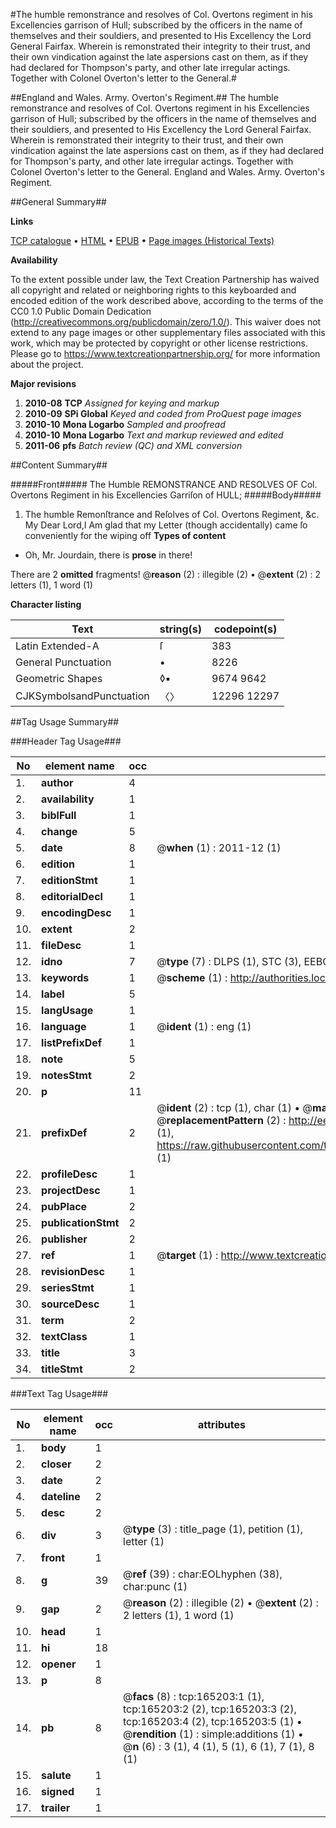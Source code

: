 #The humble remonstrance and resolves of Col. Overtons regiment in his Excellencies garrison of Hull; subscribed by the officers in the name of themselves and their souldiers, and presented to His Excellency the Lord General Fairfax. Wherein is remonstrated their integrity to their trust, and their own vindication against the late aspersions cast on them, as if they had declared for Thompson's party, and other late irregular actings. Together with Colonel Overton's letter to the General.#

##England and Wales. Army. Overton's Regiment.##
The humble remonstrance and resolves of Col. Overtons regiment in his Excellencies garrison of Hull; subscribed by the officers in the name of themselves and their souldiers, and presented to His Excellency the Lord General Fairfax. Wherein is remonstrated their integrity to their trust, and their own vindication against the late aspersions cast on them, as if they had declared for Thompson's party, and other late irregular actings. Together with Colonel Overton's letter to the General.
England and Wales. Army. Overton's Regiment.

##General Summary##

**Links**

[TCP catalogue](http://www.ota.ox.ac.uk/tcp/)  • 
[HTML](http://tei.it.ox.ac.uk/tcp/Texts-HTML/free/A86/A86855.html)  • 
[EPUB](http://tei.it.ox.ac.uk/tcp/Texts-EPUB/free/A86/A86855.epub) • 
[Page images (Historical Texts)](https://historicaltexts.jisc.ac.uk/eebo-99862749e)

**Availability**

To the extent possible under law, the Text Creation Partnership has waived all copyright and related or neighboring rights to this keyboarded and encoded edition of the work described above, according to the terms of the CC0 1.0 Public Domain Dedication (http://creativecommons.org/publicdomain/zero/1.0/). This waiver does not extend to any page images or other supplementary files associated with this work, which may be protected by copyright or other license restrictions. Please go to https://www.textcreationpartnership.org/ for more information about the project.

**Major revisions**

1. __2010-08__ __TCP__ *Assigned for keying and markup*
1. __2010-09__ __SPi Global__ *Keyed and coded from ProQuest page images*
1. __2010-10__ __Mona Logarbo__ *Sampled and proofread*
1. __2010-10__ __Mona Logarbo__ *Text and markup reviewed and edited*
1. __2011-06__ __pfs__ *Batch review (QC) and XML conversion*

##Content Summary##

#####Front#####
The Humble REMONSTRANCE AND RESOLVES OF Col. Overtons Regiment in his Excellencies Garriſon of HULL;
#####Body#####

1. The humble Remonſtrance and Reſolves of Col. Overtons Regiment, &c.
My Dear Lord,I Am glad that my Letter (though accidentally) came ſo conveniently for the wiping off 
**Types of content**

  * Oh, Mr. Jourdain, there is **prose** in there!

There are 2 **omitted** fragments! 
 @__reason__ (2) : illegible (2)  •  @__extent__ (2) : 2 letters (1), 1 word (1)

**Character listing**


|Text|string(s)|codepoint(s)|
|---|---|---|
|Latin Extended-A|ſ|383|
|General Punctuation|•|8226|
|Geometric Shapes|◊▪|9674 9642|
|CJKSymbolsandPunctuation|〈〉|12296 12297|

##Tag Usage Summary##

###Header Tag Usage###

|No|element name|occ|attributes|
|---|---|---|---|
|1.|__author__|4||
|2.|__availability__|1||
|3.|__biblFull__|1||
|4.|__change__|5||
|5.|__date__|8| @__when__ (1) : 2011-12 (1)|
|6.|__edition__|1||
|7.|__editionStmt__|1||
|8.|__editorialDecl__|1||
|9.|__encodingDesc__|1||
|10.|__extent__|2||
|11.|__fileDesc__|1||
|12.|__idno__|7| @__type__ (7) : DLPS (1), STC (3), EEBO-CITATION (1), PROQUEST (1), VID (1)|
|13.|__keywords__|1| @__scheme__ (1) : http://authorities.loc.gov/ (1)|
|14.|__label__|5||
|15.|__langUsage__|1||
|16.|__language__|1| @__ident__ (1) : eng (1)|
|17.|__listPrefixDef__|1||
|18.|__note__|5||
|19.|__notesStmt__|2||
|20.|__p__|11||
|21.|__prefixDef__|2| @__ident__ (2) : tcp (1), char (1)  •  @__matchPattern__ (2) : ([0-9\-]+):([0-9IVX]+) (1), (.+) (1)  •  @__replacementPattern__ (2) : http://eebo.chadwyck.com/downloadtiff?vid=$1&page=$2 (1), https://raw.githubusercontent.com/textcreationpartnership/Texts/master/tcpchars.xml#$1 (1)|
|22.|__profileDesc__|1||
|23.|__projectDesc__|1||
|24.|__pubPlace__|2||
|25.|__publicationStmt__|2||
|26.|__publisher__|2||
|27.|__ref__|1| @__target__ (1) : http://www.textcreationpartnership.org/docs/. (1)|
|28.|__revisionDesc__|1||
|29.|__seriesStmt__|1||
|30.|__sourceDesc__|1||
|31.|__term__|2||
|32.|__textClass__|1||
|33.|__title__|3||
|34.|__titleStmt__|2||


###Text Tag Usage###

|No|element name|occ|attributes|
|---|---|---|---|
|1.|__body__|1||
|2.|__closer__|2||
|3.|__date__|2||
|4.|__dateline__|2||
|5.|__desc__|2||
|6.|__div__|3| @__type__ (3) : title_page (1), petition (1), letter (1)|
|7.|__front__|1||
|8.|__g__|39| @__ref__ (39) : char:EOLhyphen (38), char:punc (1)|
|9.|__gap__|2| @__reason__ (2) : illegible (2)  •  @__extent__ (2) : 2 letters (1), 1 word (1)|
|10.|__head__|1||
|11.|__hi__|18||
|12.|__opener__|1||
|13.|__p__|8||
|14.|__pb__|8| @__facs__ (8) : tcp:165203:1 (1), tcp:165203:2 (2), tcp:165203:3 (2), tcp:165203:4 (2), tcp:165203:5 (1)  •  @__rendition__ (1) : simple:additions (1)  •  @__n__ (6) : 3 (1), 4 (1), 5 (1), 6 (1), 7 (1), 8 (1)|
|15.|__salute__|1||
|16.|__signed__|1||
|17.|__trailer__|1||
